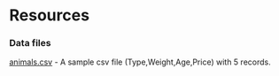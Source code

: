 # Resources

### Data files
[animals.csv](./animals.csv) - A sample csv file (Type,Weight,Age,Price) with 5 records.
